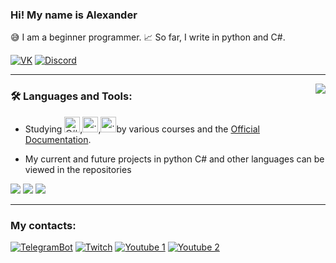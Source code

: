 ﻿### Hi! My name is Alexander

😅 I am a beginner programmer. 📈 So far, I write in python and C#.

[![VK](https://img.shields.io/badge/-VK-0077FF?style=for-the-badge&logo=VK&logoColor=FFFFFF)](https://vk.com/komorilfg)
[![Discord](https://img.shields.io/badge/-Discord-5761F6?style=for-the-badge&logo=Discord&logoColor=FFFFFF)](https://discordapp.com/users/996144843287957514/)

---

<img src="https://github-readme-stats.vercel.app/api/top-langs/?username=Komorif&langs_count=6&layout=compact&theme=dark" align="right">

<h3>🛠️ Languages and Tools:</h3>

* Studying <img src="https://seeklogo.com/images/C/c-sharp-c-logo-02F17714BA-seeklogo.com.png" alt="C#" width="25"/>,<img src="https://upload.wikimedia.org/wikipedia/commons/thumb/c/c3/Python-logo-notext.svg/1200px-Python-logo-notext.svg.png" alt=".py" width="25"/>,<img src="https://seeklogo.com/images/H/html5-logo-EF92D240D7-seeklogo.com.png" alt=".py" width="25"/>by various courses and the [Official Documentation](https://learn.microsoft.com/ru-ru/dotnet/csharp/).

* My current and future projects in python C# and other languages can be viewed in the repositories

<img src="https://img.shields.io/badge/C Sharp-090909?style=for-the-badge&logo=C Sharp&logoColor=6A207B"/> <img src="https://img.shields.io/badge/Python-090909?style=for-the-badge&logo=Python&logoColor=DCEB35"/> <img src="https://img.shields.io/badge/Aiogram-090909?style=for-the-badge&logo=Aiogram&logoColor=6A207B"/>

---

<h3>My contacts:</h3>

[![TelegramBot](https://img.shields.io/badge/-TelegramBotMain-2BA6E1?style=for-the-badge&logo=Telegram&logoColor=FFFFFF)](https://t.me/New_Vision_rus_en_bot)
[![Twitch](https://img.shields.io/badge/-Twitch-9146FF?style=for-the-badge&logo=Twitch&logoColor=FFFFFF)](https://www.twitch.tv/komorifn)
[![Youtube 1](https://img.shields.io/badge/-Youtube1-FE0000?style=for-the-badge&logo=YouTube&logoColor=FFFFFF)](https://www.youtube.com/channel/UC9EJAIYe4sL0iGB_huHTqHw)
[![Youtube 2](https://img.shields.io/badge/-Youtube2-FE0000?style=for-the-badge&logo=YouTube&logoColor=FFFFFF)](https://www.youtube.com/channel/UCb2GlPOgqB_VpWTvQM_dzKg)
